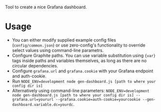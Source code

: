Tool to create a nice Grafana dashboard.

# Usage

* You can either modify supplied example config files (`config/common.json`) or use zero-config's functionality to override select values using command-line parametrs.
* Configure Graphite paths. You can use variable substitution using `{var}` tags inside paths and variables themselves, as long as there are no circular dependencies.
* Configure `grafana.url` and `grafana.cookie` with your Grafana endpoint and auth-cookie.
* Run `NODE_ENV=development node gen-dashboard.js [path to where your config dir is]`
* Alternatively using command-line parameters: `NODE_ENV=development node gen-dashboard.js [path to where your config dir is] --grafana.url=yoururl --grafana.cookie=auth-cookie=yourcookie --gen-dashboard.variable.dc=yourdc`.
